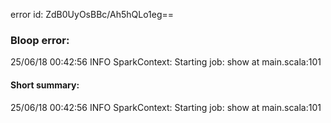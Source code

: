 error id: ZdB0UyOsBBc/Ah5hQLo1eg==
### Bloop error:

25/06/18 00:42:56 INFO SparkContext: Starting job: show at main.scala:101
#### Short summary: 

25/06/18 00:42:56 INFO SparkContext: Starting job: show at main.scala:101